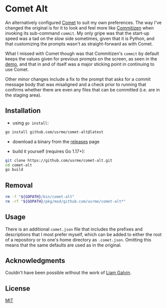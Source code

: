 # Comet Alt

An alternatively configured [Comet](https://github.com/liamg/comet) to suit my own preferences. The way I've changed the original is for it to look and feel more like [Commitizen](https://github.com/commitizen-tools/commitizen) when invoking its sub-command `commit`. My only gripe was that the start-up speed was a tad on the slow side sometimes, given that it is Python, and that customizing the prompts wasn't as straight-forward as with Comet.

What I missed with Comet though was that Commitizen's `commit` by default keeps the values given for previous prompts on the screen, as seen in the [demo](https://github.com/commitizen-tools/commitizen/raw/master/docs/images/demo.gif), and that in and of itself was a major sticking point in continuing to use Comet.

Other minor changes include a fix to the prompt that asks for a commit message body that was misaligned and a check prior to running that confirms whether there are even any files that can be committed (i.e. are in the staging area).

## Installation

- using `go install`:

```bash
go install github.com/usrme/comet-alt@latest
```

- download a binary from the [releases](https://github.com/usrme/comet-alt/releases) page

- build it yourself (requires Go 1.17+):

```bash
git clone https://github.com/usrme/comet-alt.git
cd comet-alt
go build
```

## Removal

```bash
rm -f "${GOPATH}/bin/comet-alt"
rm -rf "${GOPATH}/pkg/mod/github.com/usrme/comet-alt*"
```

## Usage

There is an additional `comet.json` file that includes the prefixes and descriptions that I most prefer myself, which can be added to either the root of a repository or to one's home directory as `.comet.json`. Omitting this means that the same defaults are used as in the original.

## Acknowledgments

Couldn't have been possible without the work of [Liam Galvin](https://github.com/liamg).

## License

[MIT](/LICENSE)

